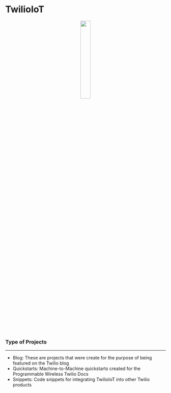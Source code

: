 # TwilioIoT
<p align="center">
  <img width="25%" height="25%" src="https://i.ibb.co/q5pcHPb/DOl-Grx52-400x400.jpg"/>
</p>

### Type of Projects
------
- Blog: These are projects that were create for the purpose of being featured on the Twilio blog
- Quickstarts: Machine-to-Machine quickstarts created for the Programmable Wireless Twilio Docs
- Snippets: Code snippets for integrating TwilioIoT into other Twilio products
